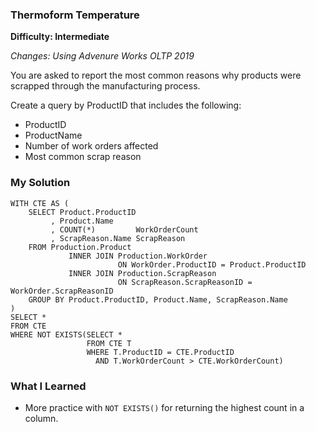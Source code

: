 ### Thermoform Temperature

 **Difficulty: Intermediate**

*Changes: Using Advenure Works OLTP 2019*

You are asked to report the most common reasons why products were scrapped through the manufacturing process.

Create a query by ProductID that includes the following:
* ProductID
* ProductName
* Number of work orders affected
* Most common scrap reason

### My Solution
```
WITH CTE AS (
    SELECT Product.ProductID
         , Product.Name
         , COUNT(*)         WorkOrderCount
         , ScrapReason.Name ScrapReason
    FROM Production.Product
             INNER JOIN Production.WorkOrder
                        ON WorkOrder.ProductID = Product.ProductID
             INNER JOIN Production.ScrapReason
                        ON ScrapReason.ScrapReasonID = WorkOrder.ScrapReasonID
    GROUP BY Product.ProductID, Product.Name, ScrapReason.Name
)
SELECT *
FROM CTE
WHERE NOT EXISTS(SELECT *
                 FROM CTE T
                 WHERE T.ProductID = CTE.ProductID
                   AND T.WorkOrderCount > CTE.WorkOrderCount)
```

### What I Learned
* More practice with `NOT EXISTS()` for returning the highest count in a column.